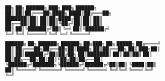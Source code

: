 ██╗  ██╗ ██████╗ ███╗   ███╗ ██████╗                   
██║  ██║██╔═══██╗████╗ ████║██╔═══██╗                  
███████║██║   ██║██╔████╔██║██║   ██║                  
██╔══██║██║   ██║██║╚██╔╝██║██║   ██║                  
██║  ██║╚██████╔╝██║ ╚═╝ ██║╚██████╔╝                  
╚═╝  ╚═╝ ╚═════╝ ╚═╝     ╚═╝ ╚═════╝                   
                                                       
 ██████╗ ██╗      ██████╗ ██████╗ ██╗███╗   ██╗ █████╗ 
██╔════╝ ██║     ██╔═══██╗██╔══██╗██║████╗  ██║██╔══██╗
██║  ███╗██║     ██║   ██║██████╔╝██║██╔██╗ ██║███████║
██║   ██║██║     ██║   ██║██╔══██╗██║██║╚██╗██║██╔══██║
╚██████╔╝███████╗╚██████╔╝██████╔╝██║██║ ╚████║██║  ██║
 ╚═════╝ ╚══════╝ ╚═════╝ ╚═════╝ ╚═╝╚═╝  ╚═══╝╚═╝  ╚═╝
